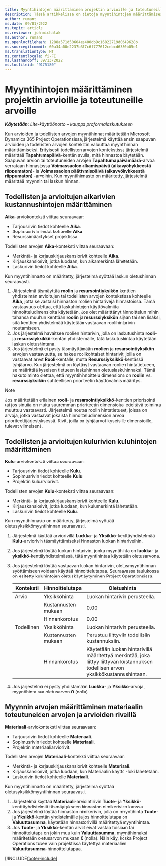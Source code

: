 ```yaml
---
title: Myyntihintojen määrittäminen projektin arvioille ja toteutuneille arvoille
description: Tässä artikkelissa on tietoja myyntihintojen määrittämisestä projektin arvioissa ja toteutuneissa arvoissa.
author: rumant
ms.date: 09/01/2022
ms.topic: article
ms.reviewer: johnmichalak
ms.author: rumant
ms.openlocfilehash: 1288a571d50604ee400db9c16822719d0649628b
ms.sourcegitcommit: 60a34a00e2237b377c6f777612cebcd6380b05e1
ms.translationtype: HT
ms.contentlocale: fi-FI
ms.lasthandoff: 09/13/2022
ms.locfileid: "9475180"
---
```

# <a name="determine-sales-prices-for-project-estimates-and-actuals"></a>Myyntihintojen määrittäminen projektin arvioille ja toteutuneille arvoille

_**Käytetään:** Lite-käyttöönotto – kauppa proformalaskutukseen_

Kun arvioiden ja todellisten arvojen myyntihinnat määritetään Microsoft Dynamics 365 Project Operationsissa, järjestelmä käyttää ensin saapuvan arvioiden ja todellisten arvojen kontekstin valuuttaa myyntihinnan määrittämiseksi. Erityisesti todellisten arvojen kontekstissa järjestelmä määrittää **Tapahtumapäivä**-kentän avulla, mitä hinnastoa käytetään. Saapuvan arvion tai toteutuneiden arvojen **Tapahtumapäivämäärä**-arvoa verrataan hinnastossa **Voimassaolon alkamispäivä (aikavyöhykkeestä riippumaton)**- ja **Voimassaolon päättymispäivä (aikavyöhykkeestä riippumaton)** -arvoihin. Kun myyntihinnasto on määritetty, järjestelmä määrittää myynnin tai laskun hinnan.

## <a name="determining-sales-rates-on-actual-and-estimate-lines-for-time"></a>Todellisten ja arvioitujen aikarivien kustannushintojen määrittäminen

**Aika**-arviokonteksti viittaa seuraavaan:

- Tarjousrivin tiedot kohteelle **Aika**.
- Sopimusrivin tiedot kohteelle **Aika**.
- Resurssimääritykset projektissa.

Todellisten arvojen **Aika**-konteksti viittaa seuraavaan:

- Merkintä- ja korjauskirjauskansiorivit kohteelle **Aika**.
- Kirjauskansiorivit, jotka luodaan, kun aikamerkintä lähetetään.
- Laskurivin tiedot kohteelle **Aika**. 

Kun myyntihinnasto on määritetty, järjestelmä syöttää laskun oletushinnan seuraavasti.

1. Järjestelmä täsmäyttää **roolin** ja **resursointiyksikön** kenttien yhdistelmän arvioitujen tai todellisten arvojen kontekstissa kohteelle **Aika**, jotta se vastaisi hinnaston roolien hintarivejä hinnastoissa. Tämä vastaavuus olettaa, että laskuhintojen käyttövalmiita hinnoitteludimensioita käytetään. Jos olet määrittänyt hinnoittelun mihin tahansa muuhun kenttään **roolin** ja **resurssiyksikön** sijaan tai sen lisäksi, sitä kenttien yhdistelmää käytetään vastaavan roolihintarivin noutamiseen.
1. Jos järjestelmä havaitsee roolien hintarivin, jolla on laskutushinta **rooli**- ja **resurssiyksikkö**-kentän yhdistelmälle, tätä laskutushintaa käytetään laskun oletushintana.
1. Jos järjestelmä ei pysty täsmäyttämään **roolien** ja **resursointiyksikön** arvojen vastaavuutta, se hakee roolikohtaiset hintarivit, joilla on vastaavat arvot **Rooli**-kentälle, mutta **Resurssiyksikkö**-kentässä tyhjäarvo. Kun järjestelmä on löytänyt vastaavan roolien hintatietueen, se määrittää kyseisen tietueen laskuhinnan oletuslaskuhinnaksi. Tämä hakutoiminto olettaa, että myyntihinnoittelu dimensiona on **roolin** vs. **resurssiyksikön** suhteellisen prioriteetin käyttövalmis määritys.

> [!NOTE]
> Jos määritetään erilainen **rooli**- ja **resursointiyksikkö**-kenttien priorisointi tai jos sinulla on muita suuremman prioriteetin dimensioita, edeltävä toiminta muuttuu vastaavasti. Järjestelmä noutaa roolin hintatietueet, joissa on arvoja, jotka vastaavat jokaista hinnoitteludimension arvoa prioriteettijärjestyksessä. Rivit, joilla on tyhjäarvot kyseisille dimensioille, tulevat viimeisenä.

## <a name="determining-sales-rates-on-actual-and-estimate-lines-for-expense"></a>Todellisten ja arvioitujen kulurivien kuluhintojen määrittäminen

**Kulu**-arviokonteksti viittaa seuraavaan:

- Tarjousrivin tiedot kohteelle **Kulu**.
- Sopimusrivin tiedot kohteelle **Kulu**.
- Projektin kuluarviorivit.

Todellisten arvojen **Kulu**-konteksti viittaa seuraavaan:

- Merkintä- ja korjauskirjauskansiorivit kohteelle **Kulu**.
- Kirjauskansiorivit, jotka luodaan, kun kulumerkintä lähetetään.
- Laskurivin tiedot kohteelle **Kulu**. 

Kun myyntihinnasto on määritetty, järjestelmä syöttää oletusyksikkömyyntihinnan seuraavasti.

1. Järjestelmä käyttää arviorivillä **Luokka**- ja **Yksikkö**-kenttäyhdistelmää **Kulu**-arviorivin täsmäyttämiseksi hinnaston luokan hintariveihin.
1. Jos järjestelmä löytää luokan hintarivin, jonka myyntihinta on **luokka**- ja **yksikkö**-kenttäyhdistelmässä, tätä myyntihintaa käytetään oletusarvona.
1. Jos järjestelmä löytää vastaavan luokan hintarivin, oletusmyyntihinnan syöttämiseen voidaan käyttää hinnoittelutapaa. Seuraavassa taulukossa on esitetty kuluhintojen oletuskäyttäytyminen Project Operationsissa.

    | Konteksti | Hinnoittelutapa | Oletushinta |
    | --- | --- | --- |
    | Arvio | Yksikköhinta | Luokan hintarivin perusteella. |
    |        | Kustannusten mukaan | 0.00 |
    |        | Hinnankorotus | 0.00 |
    | Todellinen | Yksikköhinta | Luokan hintarivin perusteella. |
    |        | Kustannusten mukaan | Perustuu liittyviin todellisiin kustannuksiin. |
    |        | Hinnankorotus | Käytetään luokan hintarivillä määritettyä merkintää, joka liittyy liittyvän kustannuksen todellisen arvon yksikkökustannushintaan. |

1. Jos järjestelmä ei pysty yhdistämään **Luokka**- ja **Yksikkö**-arvoja, myyntihinta saa oletusarvon **0** (nolla).

## <a name="determining-sales-rates-on-actual-and-estimate-lines-for-material"></a>Myynnin arvojen määrittäminen materiaalin toteutuneiden arvojen ja arvioiden riveillä

**Materiaali**-arviokonteksti viittaa seuraavaan:

- Tarjousrivin tiedot kohteelle **Materiaali**.
- Sopimusrivin tiedot kohteelle **Materiaali**.
- Projektin materiaaliarviorivit.

Todellisten arvojen **Materiaali**-konteksti viittaa seuraavaan:

- Merkintä- ja korjauskirjauskansiorivit kohteelle **Materiaali**.
- Kirjauskansiorivit, jotka luodaan, kun Materiaalin käyttö -loki lähetetään.
- Laskurivin tiedot kohteelle **Materiaali**. 

Kun myyntihinnasto on määritetty, järjestelmä syöttää oletusyksikkömyyntihinnan seuraavasti.

1. Järjestelmä käyttää **Materiaali**-arviointirivin **Tuote**- ja **Yksikkö**-kenttäyhdistelmiä täsmäytykseen hinnaston nimikerivien kanssa.
1. Jos järjestelmä löytää hinnaston nimikerivin, jolla on myyntihinta **Tuote**- ja **Yksikkö**-kentän yhdistelmälle ja jos hinnoittelutapa on **Valuuttasumma**, käytetään hinnastorivillä määritettyä myyntihintaa. 
1. Jos **Tuote**- ja **Yksikkö**-kentän arvot eivät vastaa toisiaan tai hinnoittelutapa on jokin muu kuin **Valuuttasumma**, myyntihinnaksi määritetään oletusarvon mukaan **0** (nolla). Näin käy, koska Project Operations tukee vain projektissa käytettyä materiaalien **Valuuttasumma**-hinnoittelutapaa.

[!INCLUDE[footer-include](../../includes/footer-banner.md)]
